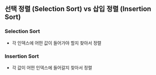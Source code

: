 
## 선택 정렬 (Selection Sort) vs 삽입 정렬 (Insertion Sort)


### Selection Sort

- 각 인덱스에 어떤 값이 들어가야 할지 찾아서 정렬


### Insertion Sort

- 각 값이 어떤 인덱스에 들어갈지 찾아서 정렬


